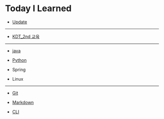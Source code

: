 # Today I Learned

* [Update](/Update/README.md/#update)

---

* [KDT_2nd 교육](/KDT_2nd/README.md/#kdt_2nd-education-program)

---

* [java](/Java/README.md)

* [Python](/Python/README.md)

* Spring

* Linux

---

* [Git](/KDT_2nd/KDT_Study/git.md)

* [Markdown](/KDT_2nd/KDT_Study/markdown.md)

* [CLI](/KDT_2nd/KDT_Study/CLI.md)
